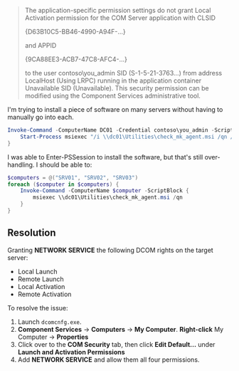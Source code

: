 > The application-specific permission settings do not grant Local Activation permission for the COM Server application with CLSID
>
> {D63B10C5-BB46-4990-A94F-...}
>
> and APPID
>
> {9CA88EE3-ACB7-47C8-AFC4-...}
>
> to the user contoso\you_admin SID (S-1-5-21-3763...) from address LocalHost (Using LRPC) running in the application container Unavailable SID (Unavailable). This security permission can be modified using the Component Services administrative tool.

I'm trying to install a piece of software on many servers without having to manually go into each.

```powershell
Invoke-Command -ComputerName DC01 -Credential contoso\you_admin -ScriptBlock {
    Start-Process msiexec "/i \\dc01\Utilities\check_mk_agent.msi /qn /L*V 'C:\msiexec.log'"
}
```

I was able to Enter-PSSession to install the software, but that's still over-handling. I should be able to:

```powershell
$computers = @("SRV01", "SRV02", "SRV03")
foreach ($computer in $computers) {
    Invoke-Command -ComputerName $computer -ScriptBlock {
        msiexec \\dc01\Utilities\check_mk_agent.msi /qn
    }
}
```

## Resolution

Granting **NETWORK SERVICE** the following DCOM rights on the target server:

* Local Launch
* Remote Launch
* Local Activation
* Remote Activation

To resolve the issue:

1. Launch `dcomcnfg.exe`.
2. **Component Services** -> **Computers** -> **My Computer**. **Right-click** My Computer -> **Properties**
3. Click over to the **COM Security** tab, then click **Edit Default...** under **Launch and Activation Permissions**
4. Add **NETWORK SERVICE** and allow them all four permissions.
